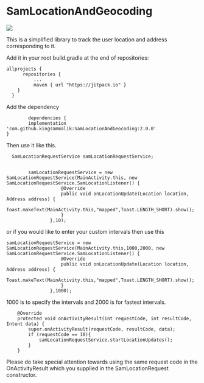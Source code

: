 # SamLocationAndGeocoding
[![](https://jitpack.io/v/kingsammalik/SamLocationAndGeocoding.svg)](https://jitpack.io/#kingsammalik/SamLocationAndGeocoding)



This is a simplified library to track the user location and address corresponding to it.

Add it in your root build.gradle at the end of repositories:

    allprojects {
		  repositories {
			  ...
			  maven { url "https://jitpack.io" }
	  	}
	  }
	
 Add the dependency
	 
	 		dependencies {
	        implementation 'com.github.kingsammalik:SamLocationAndGeocoding:2.0.0'
	}


	 

Then use it like this. 
	 
	  SamLocationRequestService samLocationRequestService;
	  
	  
            samLocationRequestService = new SamLocationRequestService(MainActivity.this, new SamLocationRequestService.SamLocationListener() {
                        @Override
                        public void onLocationUpdate(Location location, Address address) {
                            Toast.makeText(MainActivity.this,"mapped",Toast.LENGTH_SHORT).show();
                        }
                    },10);
		    
or if you would like to enter your custom intervals then use this 

	samLocationRequestService = new SamLocationRequestService(MainActivity.this,1000,2000, new SamLocationRequestService.SamLocationListener() {
                        @Override
                        public void onLocationUpdate(Location location, Address address) {
                            Toast.makeText(MainActivity.this,"mapped",Toast.LENGTH_SHORT).show();
                        }
                    },1000);
		    
1000 is to specify the intervals and 2000 is for fastest intervals.



        @Override
    	protected void onActivityResult(int requestCode, int resultCode, Intent data) {
        	super.onActivityResult(requestCode, resultCode, data);
        	if (requestCode == 10){
            	samLocationRequestService.startLocationUpdates();
        	}
    	}
	
Please do take special attention towards using the same request code in the OnActivityResult which you supplied in the SamLocationRequest constructor.
